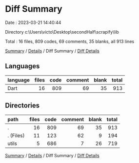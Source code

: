 # Diff Summary

Date : 2023-03-21 14:40:44

Directory c:\\Users\\victo\\Desktop\\secondHalf\\scrapify\\lib

Total : 16 files,  809 codes, 69 comments, 35 blanks, all 913 lines

[Summary](results.md) / [Details](details.md) / Diff Summary / [Diff Details](diff-details.md)

## Languages
| language | files | code | comment | blank | total |
| :--- | ---: | ---: | ---: | ---: | ---: |
| Dart | 16 | 809 | 69 | 35 | 913 |

## Directories
| path | files | code | comment | blank | total |
| :--- | ---: | ---: | ---: | ---: | ---: |
| . | 16 | 809 | 69 | 35 | 913 |
| . (Files) | 11 | 123 | 62 | 9 | 194 |
| utils | 5 | 686 | 7 | 26 | 719 |

[Summary](results.md) / [Details](details.md) / Diff Summary / [Diff Details](diff-details.md)